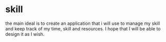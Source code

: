 # skill
the main ideal is to create an application that i will use to manage my skill and keep track of  my time, skill and resources. I hope that  I will be able to design it as I wish.
